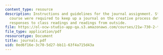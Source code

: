 ```yaml
---
content_type: resource
description: Instructions and guidelines for the journal assignment. Students in the
  course were required to keep up a journal on the creative process detailing their
  responses to class readings and readings from outside.
file: https://ol-ocw-studio-app-qa.s3.amazonaws.com/courses/21w-730-2-the-creative-spark-fall-2004/0ed6f16e3c705d27bb1163f4a715d43a_journals.pdf
file_type: application/pdf
resourcetype: Document
title: journals.pdf
uid: 0ed6f16e-3c70-5d27-bb11-63f4a715d43a
---
```

